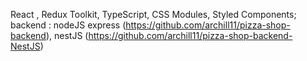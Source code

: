 React , 
Redux Toolkit, 
TypeScript,
CSS Modules, Styled Components;
backend : nodeJS express (https://github.com/archill11/pizza-shop-backend), nestJS (https://github.com/archill11/pizza-shop-backend-NestJS)
